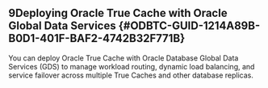  

## 9Deploying Oracle True Cache with Oracle Global Data Services {#ODBTC-GUID-1214A89B-B0D1-401F-BAF2-4742B32F771B}

You can deploy Oracle True Cache with Oracle Database Global Data Services (GDS) to manage workload routing, dynamic load balancing, and service failover across multiple True Caches and other database replicas.
